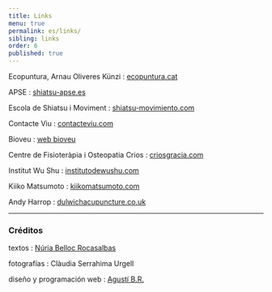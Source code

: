 ```yaml
---
title: Links
menu: true
permalink: es/links/
sibling: links
order: 6
published: true
---
```


Ecopuntura, Arnau Oliveres Künzi
: [ecopuntura.cat](https://ecopuntura.cat/)

APSE
: [shiatsu-apse.es](http://www.shiatsu-apse.es)

Escola de Shiatsu i Moviment
: [shiatsu-movimiento.com](http://www.shiatsu-movimiento.com)

Contacte Viu
: [contacteviu.com](http://www.contacteviu.com)

Bioveu
: [web bioveu](http://www.txellsota.wix.com/bioveu)

Centre de Fisioteràpia i Osteopatia Crios
: [criosgracia.com](http://www.criosgracia.com/)

Institut Wu Shu
: [institutodewushu.com](http://www.institutodewushu.com/)

Kiiko Matsumoto
: [kiikomatsumoto.com](http://www.kiikomatsumoto.com/)

Andy Harrop
: [dulwichacupuncture.co.uk](http://www.dulwichacupuncture.co.uk)

---

### Créditos

textos
: [Núria Belloc Rocasalbas](http://nuriabelloc.com)

fotografías
: Clàudia Serrahima Urgell

diseño y programación web
: [Agustí B.R.](http://www.agusti.cat)

